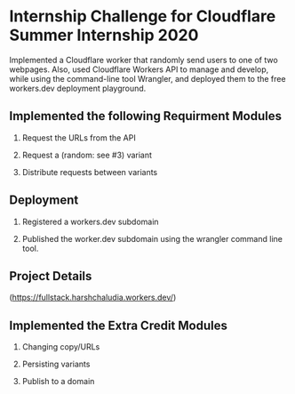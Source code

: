 # Internship Challenge for Cloudflare Summer Internship 2020

Implemented a Cloudflare worker that randomly send users to one of two webpages. Also, used Cloudflare Workers API to manage and develop, while using the command-line tool Wrangler, and deployed them to the free workers.dev deployment playground.


## Implemented the following Requirment Modules

 1. Request the URLs from the API

 2. Request a (random: see #3) variant

 3. Distribute requests between variants



## Deployment

 1. Registered a workers.dev subdomain

 2. Published the worker.dev subdomain using the wrangler command line tool. 



## Project Details 

(https://fullstack.harshchaludia.workers.dev/)


## Implemented the Extra Credit Modules

 1. Changing copy/URLs

 2. Persisting variants

 3. Publish to a domain

